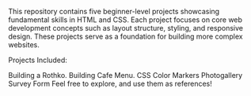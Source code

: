 This repository contains five beginner-level projects showcasing fundamental skills in HTML and CSS. Each project focuses on core web development concepts such as layout structure, styling, and responsive design. These projects serve as a foundation for building more complex websites.

Projects Included:

Building a Rothko.
Building Cafe Menu.
CSS Color Markers
Photogallery
Survey Form
Feel free to explore, and use them as references!
